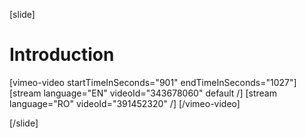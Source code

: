 [slide]
# Introduction

[vimeo-video startTimeInSeconds="901" endTimeInSeconds="1027"]
[stream language="EN" videoId="343678060" default /]
[stream language="RO" videoId="391452320"  /]
[/vimeo-video]

[/slide]